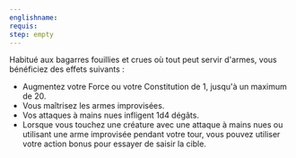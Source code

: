 ```yaml
---
englishname:
requis:
step: empty
---
```

Habitué aux bagarres fouillies et crues où tout peut servir d'armes, vous bénéficiez des effets suivants : 

 - Augmentez votre Force ou votre Constitution de 1, jusqu'à un maximum de 20.
 - Vous maîtrisez les armes improvisées.
 - Vos attaques à mains nues infligent 1d4 dégâts.
 - Lorsque vous touchez une créature avec une attaque à mains nues ou utilisant une arme improvisée pendant votre tour, vous pouvez utiliser votre action bonus pour essayer de saisir la cible.
